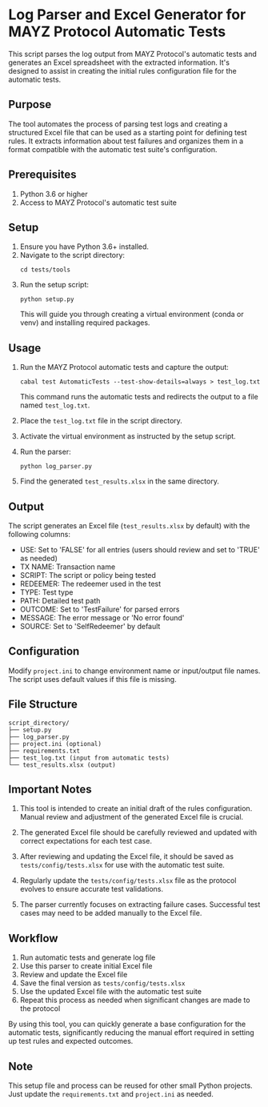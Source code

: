 # Log Parser and Excel Generator for MAYZ Protocol Automatic Tests

This script parses the log output from MAYZ Protocol's automatic tests and generates an Excel spreadsheet with the extracted information. It's designed to assist in creating the initial rules configuration file for the automatic tests.

## Purpose

The tool automates the process of parsing test logs and creating a structured Excel file that can be used as a starting point for defining test rules. It extracts information about test failures and organizes them in a format compatible with the automatic test suite's configuration.

## Prerequisites

1. Python 3.6 or higher
2. Access to MAYZ Protocol's automatic test suite

## Setup

1. Ensure you have Python 3.6+ installed.
2. Navigate to the script directory:
   ```
   cd tests/tools
   ```
3. Run the setup script:
   ```
   python setup.py
   ```
   This will guide you through creating a virtual environment (conda or venv) and installing required packages.

## Usage

1. Run the MAYZ Protocol automatic tests and capture the output:
   ```
   cabal test AutomaticTests --test-show-details=always > test_log.txt
   ```
   This command runs the automatic tests and redirects the output to a file named `test_log.txt`.

2. Place the `test_log.txt` file in the script directory.

3. Activate the virtual environment as instructed by the setup script.

4. Run the parser:
   ```
   python log_parser.py
   ```

5. Find the generated `test_results.xlsx` in the same directory.

## Output

The script generates an Excel file (`test_results.xlsx` by default) with the following columns:
- USE: Set to 'FALSE' for all entries (users should review and set to 'TRUE' as needed)
- TX NAME: Transaction name
- SCRIPT: The script or policy being tested
- REDEEMER: The redeemer used in the test
- TYPE: Test type
- PATH: Detailed test path
- OUTCOME: Set to 'TestFailure' for parsed errors
- MESSAGE: The error message or 'No error found'
- SOURCE: Set to 'SelfRedeemer' by default

## Configuration

Modify `project.ini` to change environment name or input/output file names. The script uses default values if this file is missing.

## File Structure

```
script_directory/
├── setup.py
├── log_parser.py
├── project.ini (optional)
├── requirements.txt
├── test_log.txt (input from automatic tests)
└── test_results.xlsx (output)
```

## Important Notes

1. This tool is intended to create an initial draft of the rules configuration. Manual review and adjustment of the generated Excel file is crucial.

2. The generated Excel file should be carefully reviewed and updated with correct expectations for each test case.

3. After reviewing and updating the Excel file, it should be saved as `tests/config/tests.xlsx` for use with the automatic test suite.

4. Regularly update the `tests/config/tests.xlsx` file as the protocol evolves to ensure accurate test validations.

5. The parser currently focuses on extracting failure cases. Successful test cases may need to be added manually to the Excel file.

## Workflow

1. Run automatic tests and generate log file
2. Use this parser to create initial Excel file
3. Review and update the Excel file
4. Save the final version as `tests/config/tests.xlsx`
5. Use the updated Excel file with the automatic test suite
6. Repeat this process as needed when significant changes are made to the protocol

By using this tool, you can quickly generate a base configuration for the automatic tests, significantly reducing the manual effort required in setting up test rules and expected outcomes.


## Note

This setup file and process can be reused for other small Python projects. Just update the `requirements.txt` and `project.ini` as needed.